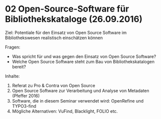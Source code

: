 # 02 Open-Source-Software für Bibliothekskataloge (26.09.2016)

Ziel: Potentiale für den Einsatz von Open Source Software im Bibliothekswesen realistisch einschätzen können

Fragen:
* Was spricht für und was gegen den Einsatz von Open Source Software?
* Welche Open Source Software steht zum Bau von Bibliothekskatalogen bereit?

Inhalte:
1. Referat zu Pro & Contra von Open Source
2. Open Source Software zur Verarbeitung und Analyse von Metadaten (Pfeffer 2016)
3. Software, die in diesem Seminar verwendet wird: OpenRefine und TYPO3-find
4. Mögliche Alternativen: VuFind, Blacklight, FOLIO etc.
